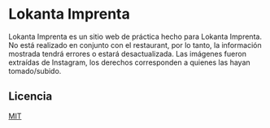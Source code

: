 # Lokanta Imprenta

Lokanta Imprenta es un sitio web de práctica hecho para Lokanta Imprenta. No está realizado en conjunto con el restaurant, por lo tanto, la información mostrada tendrá errores o estará desactualizada. Las imágenes fueron extraídas de Instagram, los derechos corresponden a quienes las hayan tomado/subido.

## Licencia

[MIT](https://choosealicense.com/licenses/mit/)